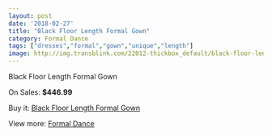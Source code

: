 ```yaml
---
layout: post
date: '2018-02-27'
title: "Black Floor Length Formal Gown"
category: Formal Dance
tags: ["dresses","formal","gown","unique","length"]
image: http://img.transblink.com/22012-thickbox_default/black-floor-length-formal-gown.jpg
---
```

Black Floor Length Formal Gown

On Sales: **$446.99**
<a href="https://www.transblink.com/en/formal-dance/6981-black-floor-length-formal-gown.html"><amp-img layout="responsive" width="600" height="600" src="//img.transblink.com/22012-thickbox_default/black-floor-length-formal-gown.jpg" alt="Black Floor Length Formal Gown 0" /></a>
<a href="https://www.transblink.com/en/formal-dance/6981-black-floor-length-formal-gown.html"><amp-img layout="responsive" width="600" height="600" src="//img.transblink.com/22014-thickbox_default/black-floor-length-formal-gown.jpg" alt="Black Floor Length Formal Gown 1" /></a>
<a href="https://www.transblink.com/en/formal-dance/6981-black-floor-length-formal-gown.html"><amp-img layout="responsive" width="600" height="600" src="//img.transblink.com/22013-thickbox_default/black-floor-length-formal-gown.jpg" alt="Black Floor Length Formal Gown 2" /></a>

Buy it: [Black Floor Length Formal Gown](https://www.transblink.com/en/formal-dance/6981-black-floor-length-formal-gown.html "Black Floor Length Formal Gown")

View more: [Formal Dance](https://www.transblink.com/en/6-formal-dance "Formal Dance")